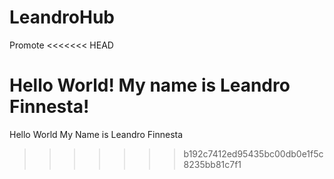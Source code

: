 # LeandroHub
Promote
<<<<<<< HEAD

Hello World!
My name is Leandro Finnesta!
=======
Hello World 
My Name is Leandro Finnesta
>>>>>>> b192c7412ed95435bc00db0e1f5c8235bb81c7f1
